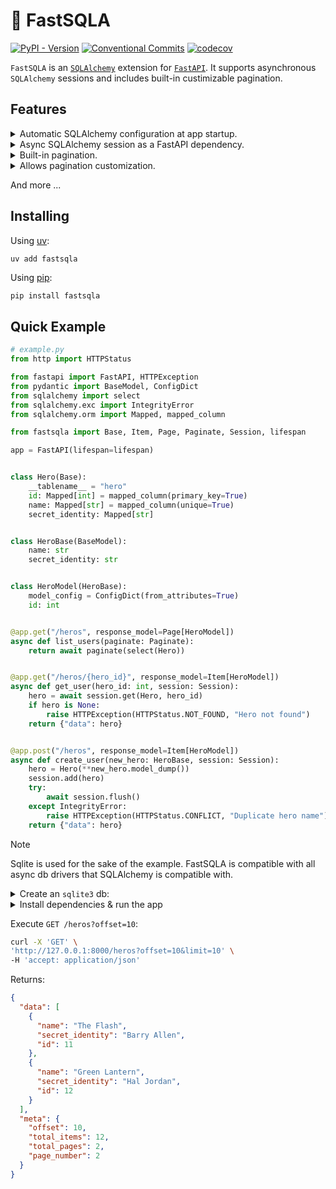 # 🚀 FastSQLA

[![PyPI - Version](https://img.shields.io/pypi/v/FastSQLA?color=brightgreen)](https://pypi.org/project/FastSQLA/)
[![Conventional Commits](https://img.shields.io/badge/Conventional%20Commits-1.0.0-brightgreen.svg)](https://conventionalcommits.org)
[![codecov](https://codecov.io/gh/hadrien/fastsqla/graph/badge.svg?token=XK3YT60MWK)](https://codecov.io/gh/hadrien/fastsqla)

`FastSQLA` is an [`SQLAlchemy`] extension for [`FastAPI`].
It supports asynchronous `SQLAlchemy` sessions and includes built-in custimizable
pagination.

## Features

<details>
    <summary>Automatic SQLAlchemy configuration at app startup.</summary>

  Using [`FastAPI` Lifespan](https://fastapi.tiangolo.com/advanced/events/#lifespan):
```python
from fastapi import FastAPI
from fastsqla import lifespan

app = FastAPI(lifespan=lifespan)
```
</details>
<details>
    <summary>Async SQLAlchemy session as a FastAPI dependency.</summary>

```python
...
from fastsqla import Session
from sqlalchemy import select
...

@app.get("/heros")
async def get_heros(session:Session):
    stmt = select(...)
    result = await session.execute(stmt)
    ...
```
</details>
<details>
    <summary>Built-in pagination.</summary>

```python
...
from fastsqla import Page, Paginate
from sqlalchemy import select
...

@app.get("/heros", response_model=Page[HeroModel])
async def get_heros(paginate:Paginate):
    return paginate(select(Hero))
```
</details>
<details>
    <summary>Allows pagination customization.</summary>

```python
...
from fastapi import new_pagination
...

Paginate = new_pagination(min_page_size=5, max_page_size=500)

@app.get("/heros", response_model=Page[HeroModel])
async def get_heros(paginate:Paginate):
    return paginate(select(Hero))
```
</details>

And more ...
<!-- <details><summary></summary></details> -->

## Installing

Using [uv](https://docs.astral.sh/uv/):
```bash
uv add fastsqla
```

Using [pip](https://pip.pypa.io/):
```
pip install fastsqla
```

## Quick Example

```python
# example.py
from http import HTTPStatus

from fastapi import FastAPI, HTTPException
from pydantic import BaseModel, ConfigDict
from sqlalchemy import select
from sqlalchemy.exc import IntegrityError
from sqlalchemy.orm import Mapped, mapped_column

from fastsqla import Base, Item, Page, Paginate, Session, lifespan

app = FastAPI(lifespan=lifespan)


class Hero(Base):
    __tablename__ = "hero"
    id: Mapped[int] = mapped_column(primary_key=True)
    name: Mapped[str] = mapped_column(unique=True)
    secret_identity: Mapped[str]


class HeroBase(BaseModel):
    name: str
    secret_identity: str


class HeroModel(HeroBase):
    model_config = ConfigDict(from_attributes=True)
    id: int


@app.get("/heros", response_model=Page[HeroModel])
async def list_users(paginate: Paginate):
    return await paginate(select(Hero))


@app.get("/heros/{hero_id}", response_model=Item[HeroModel])
async def get_user(hero_id: int, session: Session):
    hero = await session.get(Hero, hero_id)
    if hero is None:
        raise HTTPException(HTTPStatus.NOT_FOUND, "Hero not found")
    return {"data": hero}


@app.post("/heros", response_model=Item[HeroModel])
async def create_user(new_hero: HeroBase, session: Session):
    hero = Hero(**new_hero.model_dump())
    session.add(hero)
    try:
        await session.flush()
    except IntegrityError:
        raise HTTPException(HTTPStatus.CONFLICT, "Duplicate hero name")
    return {"data": hero}
```

> [!NOTE]
> Sqlite is used for the sake of the example.
> FastSQLA is compatible with all async db drivers that SQLAlchemy is compatible with.

<details>
    <summary>Create an <code>sqlite3</code> db:</summary>

```bash
sqlite3 db.sqlite <<EOF
CREATE TABLE hero (
    id              INTEGER PRIMARY KEY AUTOINCREMENT,
    name            TEXT NOT NULL UNIQUE, -- Hero name (e.g., Superman)
    secret_identity TEXT NOT NULL         -- Secret identity (e.g., Clark Kent)
);

-- Insert heroes with hero name and secret identity
INSERT INTO hero (name, secret_identity) VALUES ('Superman', 'Clark Kent');
INSERT INTO hero (name, secret_identity) VALUES ('Batman', 'Bruce Wayne');
INSERT INTO hero (name, secret_identity) VALUES ('Wonder Woman', 'Diana Prince');
INSERT INTO hero (name, secret_identity) VALUES ('Iron Man', 'Tony Stark');
INSERT INTO hero (name, secret_identity) VALUES ('Spider-Man', 'Peter Parker');
INSERT INTO hero (name, secret_identity) VALUES ('Captain America', 'Steve Rogers');
INSERT INTO hero (name, secret_identity) VALUES ('Black Widow', 'Natasha Romanoff');
INSERT INTO hero (name, secret_identity) VALUES ('Thor', 'Thor Odinson');
INSERT INTO hero (name, secret_identity) VALUES ('Scarlet Witch', 'Wanda Maximoff');
INSERT INTO hero (name, secret_identity) VALUES ('Doctor Strange', 'Stephen Strange');
INSERT INTO hero (name, secret_identity) VALUES ('The Flash', 'Barry Allen');
INSERT INTO hero (name, secret_identity) VALUES ('Green Lantern', 'Hal Jordan');
EOF
```

</details>

<details>
    <summary>Install dependencies & run the app</summary>

```bash
pip install uvicorn aiosqlite fastsqla
sqlalchemy_url=sqlite+aiosqlite:///db.sqlite?check_same_thread=false uvicorn example:app
```

</details>

Execute `GET /heros?offset=10`:

```bash
curl -X 'GET' \
'http://127.0.0.1:8000/heros?offset=10&limit=10' \
-H 'accept: application/json'
```
Returns:
```json
{
  "data": [
    {
      "name": "The Flash",
      "secret_identity": "Barry Allen",
      "id": 11
    },
    {
      "name": "Green Lantern",
      "secret_identity": "Hal Jordan",
      "id": 12
    }
  ],
  "meta": {
    "offset": 10,
    "total_items": 12,
    "total_pages": 2,
    "page_number": 2
  }
}
```

[`FastAPI`]: https://fastapi.tiangolo.com/
[`SQLAlchemy`]: http://sqlalchemy.org/
